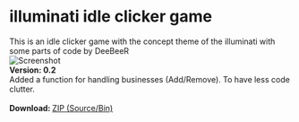 # illuminati idle clicker game
This is an idle clicker game with the concept theme of the illuminati with some parts of code by DeeBeeR
<br />
![Screenshot](https://raw.githubusercontent.com/LeftBased/illuminati-idle-clicker-game/master/Screenshots/screen01.jpg)<br />
<b>Version: 0.2</b>
<br />Added a function for handling businesses (Add/Remove). To have less code clutter.<br />
<br /><b>Download: </b> <a href="https://github.com/LeftBased/illuminati-idle-clicker-game/archive/master.zip">ZIP (Source/Bin)</a>
